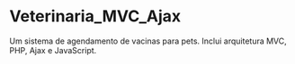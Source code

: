 # Veterinaria_MVC_Ajax
Um sistema de agendamento de vacinas para pets.
Inclui arquitetura MVC, PHP, Ajax e JavaScript.
